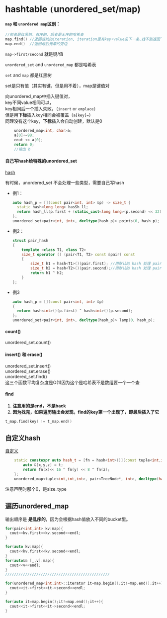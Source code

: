 # hashtable `(`unordered_set/map)

#### `map` 和 `unordered map`区别：

```c++
//前者是红黑树，有序的，后者是无序的哈希表
map.find() //返回查找的iteration, iteration里有key+value见下一条,找不到返回`map.end()`
map.end()  //返回最后元素的旁边
```

`map->first/second` 就是键/值

`unordered_set` and `unordered_map` 都是哈希表

`set` and `map` 都是红黑树

set是只有值（其实有键，但是用不着），map是键值对

向unordered_map中插入键值对，\
key不同value相同可以，\
key相同后一个插入失败，（`insert` or `emplace`）\
但是用**下标**插入key相同会被覆盖（`a[key]=`）\
同理没有这个key，**下标**插入会自动创建，默认是0
```cpp
    unordered_map<int, char>a;
    a[0]+=98;
    cout << a[0];
    return 0;
    //输出 b
```

#### 自己写hash给特殊的unordered_set
[hash](hash和自构建hash函数给hashset.md)

有时候，unordered_set 不会处理一些类型，需要自己写hash
- 例1：
  ```cpp
  auto hash_p = [](const pair<int, int> &p) -> size_t {
    static hash<long long> hasSh_ll;
    return hash_ll(p.first + (static_cast<long long>(p.second) << 32));
  };
  unordered_set<pair<int, int>, decltype(hash_p)> points(0, hash_p);
  ```
- 例2：
  ```cpp
  struct pair_hash
  {
      template <class T1, class T2>
      size_t operator () (pair<T1, T2> const &pair) const
      {
          size_t h1 = hash<T1>()(pair.first); //用默认的 hash 处理 pair 中的第一个数据 X1
          size_t h2 = hash<T2>()(pair.second);//用默认的 hash 处理 pair 中的第二个数据 X2
          return h1 ^ h2;
      }
  };
  ```
- 例3
  ```cpp
  auto hash_p = [](const pair<int, int> &p)
  {
    return hash<int>()(p.first) ^ hash<int>()(p.second);
  };
  unordered_set<pair<int, int>, decltype(hash_p)> lamp(0, hash_p);
  ```

#### count()
unordered_set.count()

#### insert() 和 erase()
unordered_set.insert()\
unordered_set.erase()\
unordered_set.find()\
这三个函数平均复杂度是O(1)因为这个是哈希表不是数组要一个一个查

#### find
1. **注意用的是end，不是back**
2. **因为找完，如果遍历输出会发现，find的key第一个出现了，即最后插入了它**
```cpp
t_map.find(key) != t_map.end()
```

## 自定义hash
[自定义](hash和自构建hash函数给hashset.md)
```cpp
    static constexpr auto hash_t = [fn = hash<int>()](const tuple<int,int,int>& t)->size_t{
        auto &[x,y,z] = t;
        return fn(x)<< 16 ^ fn(y) << 8 ^ fn(z);
    };
    unordered_map<tuple<int,int,int>, pair<TreeNode*, int>, decltype(hash_t)> t_map{0, hash_t};
```
注意声明时那个0，是size_type


## 遍历unordered_map
输出顺序是 **是乱序的**，因为会根据hash值放入不同的bucket里。

```cpp
for(pair<int,int> kv:map){
  cout<<kv.first<<kv.second<<endl;
}

for(auto kv:map){
  cout<<kv.first<<kv.second<<endl;
}
for(auto&& [_,v]:map){
  cout<<v<<endl;
}
///////////////////////////////////////////////

for(unordered_map<int,int>::iterator it=map.begin();it!=map.end();it++){
  cout<<it->first<<it->second<<endl;
}

for(auto it=map.begin();it!=map.end();it++){
  cout<<it->first<<it->second<<endl;
}
```